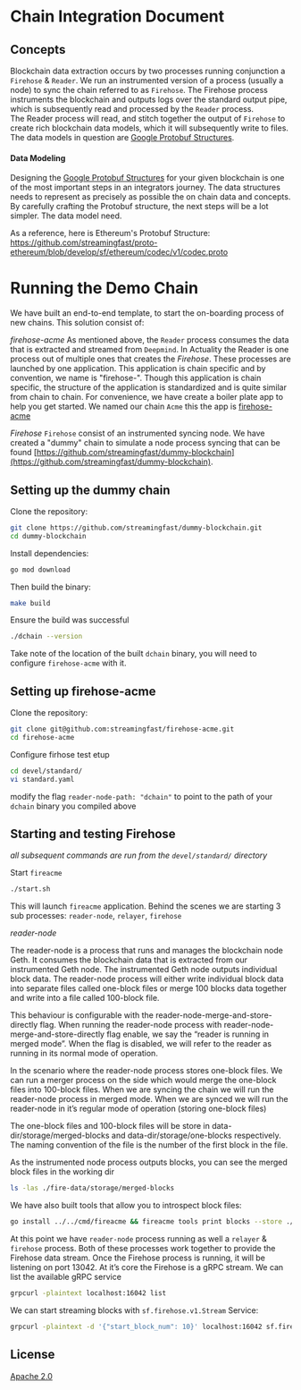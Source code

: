 # Chain Integration Document

## Concepts
Blockchain data extraction occurs by two processes running conjunction a `Firehose` & `Reader`. We run an instrumented version of a process (usually a node) to sync the chain referred to as `Firehose`.
The Firehose process instruments the blockchain and outputs logs over the standard output pipe, which is subsequently read and processed by the `Reader` process.      
The Reader process will read, and stitch together the output of `Firehose` to create rich blockchain data models, which it will subsequently write to
files. The data models in question are [Google Protobuf Structures](https://developers.google.com/protocol-buffers).

#### Data Modeling

Designing the  [Google Protobuf Structures](https://developers.google.com/protocol-buffers) for your given blockchain is one of the most important steps in an integrators journey.
The data structures needs to represent as precisely as possible the on chain data and concepts. By carefully crafting the Protobuf structure, the next steps will be a lot simpler.
The data model need.

As a reference, here is Ethereum's Protobuf Structure:
https://github.com/streamingfast/proto-ethereum/blob/develop/sf/ethereum/codec/v1/codec.proto

# Running the Demo Chain

We have built an end-to-end template, to start the on-boarding process of new chains. This solution consist of:

*firehose-acme*
As mentioned above, the `Reader` process consumes the data that is extracted and streamed from `Deepmind`. In Actuality the Reader
is one process out of multiple ones that creates the _Firehose_. These processes are launched by one application. This application is
chain specific and by convention, we name is "firehose-<chain-name>". Though this application is chain specific, the structure of the application 
is standardized and is quite similar from chain to chain. For convenience, we have create a boiler plate app to help you get started. 
We named our chain `Acme` this the app is [firehose-acme](https://github.com/streamingfast/firehose-acme)

*Firehose*
`Firehose` consist of an instrumented syncing node. We have created a "dummy" chain to simulate a node process syncing that can be found [https://github.com/streamingfast/dummy-blockchain](https://github.com/streamingfast/dummy-blockchain).

## Setting up the dummy chain

Clone the repository:
```bash
git clone https://github.com/streamingfast/dummy-blockchain.git
cd dummy-blockchain
```

Install dependencies:

```bash
go mod download
```

Then build the binary:
```bash
make build
```

Ensure the build was successful
```bash
./dchain --version
```

Take note of the location of the built `dchain` binary, you will need to configure `firehose-acme` with it.

## Setting up firehose-acme

Clone the repository:
```bash
git clone git@github.com:streamingfast/firehose-acme.git
cd firehose-acme
```

Configure firhose test etup
```bash
cd devel/standard/
vi standard.yaml
```

modify the flag `reader-node-path: "dchain"` to point to the path of your `dchain` binary you compiled above  

## Starting and testing Firehose

*all subsequent commands are run from the `devel/standard/` directory* 

Start `fireacme`
```bash
./start.sh
```

This will launch `fireacme` application. Behind the scenes we are starting 3 sub processes: `reader-node`, `relayer`, `firehose`

*reader-node*

The reader-node is a process that runs and manages the blockchain node Geth. It consumes the blockchain data that is 
extracted from our instrumented Geth node. The instrumented Geth node outputs individual block data. The reader-node 
process will either write individual block data into separate files called one-block files or merge 100 blocks data 
together and write into a file called 100-block file.

This behaviour is configurable with the reader-node-merge-and-store-directly flag. When running the reader-node 
process with reader-node-merge-and-store-directly flag enable, we say the “reader is running in merged mode”. 
When the flag is disabled, we will refer to the reader as running in its normal mode of operation.

In the scenario where the reader-node process stores one-block files. We can run a merger process on the side which 
would merge the one-block files into 100-block files. When we are syncing the chain we will run the reader-node process 
in merged mode. When we are synced we will run the reader-node in it’s regular mode of operation (storing one-block files)

The one-block files and 100-block files will be store in data-dir/storage/merged-blocks and data-dir/storage/one-blocks respectively. 
The naming convention of the file is the number of the first block in the file.

As the instrumented node process outputs blocks, you can see the merged block files in the working dir
```bash
ls -las ./fire-data/storage/merged-blocks
```

We have also built tools that allow you to introspect block files:

```bash
go install ../../cmd/fireacme && fireacme tools print blocks --store ./fire-data/storage/merged-blocks 100
```

At this point we have `reader-node` process running as well a `relayer` & `firehose` process. Both of these processes work together to provide the Firehose data stream. 
Once the Firehose process is running, it will be listening on port 13042. At it’s core the Firehose is a gRPC stream. We can list the available gRPC service

```bash
grpcurl -plaintext localhost:16042 list
```

We can start streaming blocks with `sf.firehose.v1.Stream` Service:

```bash
grpcurl -plaintext -d '{"start_block_num": 10}' localhost:16042 sf.firehose.v1.Stream.Blocks
```










## License

[Apache 2.0](LICENSE)
